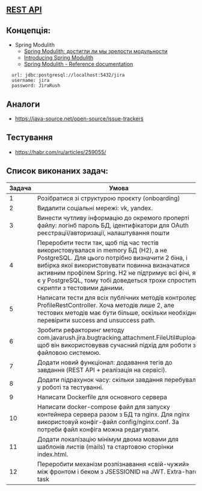## [REST API](http://localhost:8080/doc)

## Концепція:

- Spring Modulith
    - [Spring Modulith: достигли ли мы зрелости модульности](https://habr.com/ru/post/701984/)
    - [Introducing Spring Modulith](https://spring.io/blog/2022/10/21/introducing-spring-modulith)
    - [Spring Modulith - Reference documentation](https://docs.spring.io/spring-modulith/docs/current-SNAPSHOT/reference/html/)

```
  url: jdbc:postgresql://localhost:5432/jira
  username: jira
  password: JiraRush
```

## Аналоги

- https://java-source.net/open-source/issue-trackers

## Тестування

- https://habr.com/ru/articles/259055/

## Список виконаних задач:
| Задача      | Умова                                             | Статус      |
|-------------|---------------------------------------------------|-------------|
| 1           | Розібратися зі структурою проєкту (onboarding)    | :white_check_mark:     |
| 2          | Видалити соціальні мережі: vk, yandex.      | :white_check_mark:      |
| 3     | Винести чутливу інформацію до окремого проперті файлу: логінб пароль БД, ідентифікатори для OAuth реєстрації/авторизації, налаштування пошти| :white_check_mark:           |
| 4     | Переробити тести так, щоб під час тестів використовувалася in memory БД (H2), а не PostgreSQL. Для цього потрібно визначити 2 біна, і вибірка якої використовувати повинна визначатися активним профілем Spring. H2 не підтримує всі фічі, які є у PostgreSQL, тому тобі доведеться трохи спростити скрипти з тестовими даними. | :white_check_mark:      |
| 5     | Написати тести для всіх публічних методів контролера ProfileRestController. Хоча методів лише 2, але тестових методів має бути більше, оскільки необхідно перевірити success and unsuccess path.| :construction:      |
| 6     | Зробити рефакторинг методу com.javarush.jira.bugtracking.attachment.FileUtil#upload, щоб він використовував сучасний підхід для роботи з файловою системою.| :white_check_mark:          |
| 7     | Додати новий функціонал: додавання тегів до завдання (REST API + реалізація на сервісі). | :white_check_mark:          |
| 8     | Додати підрахунок часу: скільки завдання перебувало у роботі та тестуванні. | :white_check_mark:         |
| 9     | Написати Dockerfile для основного сервера | :construction:          |
| 10     | Написати docker-compose файл для запуску контейнера сервера разом з БД та nginx. Для nginx використовуй конфіг-файл config/nginx.conf. За потреби файл конфіга можна редагувати. | :construction:          |
| 11     | Додати локалізацію мінімум двома мовами для шаблонів листів (mails) та стартовою сторінки index.html.  | :white_check_mark:          |
| 12     | Переробити механізм розпізнавання «свій-чужий» між фронтом і беком з JSESSIONID на JWT. Extra-hard task  | :construction:         |
